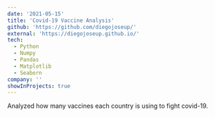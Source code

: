 ```yaml
---
date: '2021-05-15'
title: 'Covid-19 Vaccine Analysis'
github: 'https://github.com/diegojoseup/'
external: 'https://diegojoseup.github.io/'
tech:
  - Python
  - Numpy
  - Pandas
  - Matplotlib
  - Seaborn
company: ''
showInProjects: true
---
```


Analyzed how many vaccines each country is using to fight covid-19.
